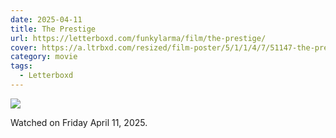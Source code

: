 ```yaml
---
date: 2025-04-11
title: The Prestige
url: https://letterboxd.com/funkylarma/film/the-prestige/
cover: https://a.ltrbxd.com/resized/film-poster/5/1/1/4/7/51147-the-prestige-0-600-0-900-crop.jpg?v=ad7e891177
category: movie
tags:
  - Letterboxd
---
```


![](https://a.ltrbxd.com/resized/film-poster/5/1/1/4/7/51147-the-prestige-0-600-0-900-crop.jpg?v=ad7e891177)

Watched on Friday April 11, 2025.
